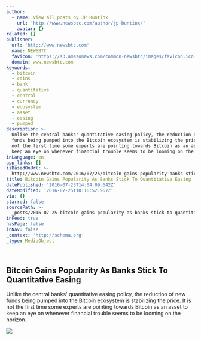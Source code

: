 ```yaml
---
author:
  - name: View all posts by JP Buntinx
    url: 'http://www.newsbtc.com/author/jp-buntinx/'
    avatar: {}
related: []
publisher:
  url: 'http://www.newsbtc.com'
  name: NEWSBTC
  favicon: 'https://s3.amazonaws.com/common-newsbtc/images/favicon.ico'
  domain: www.newsbtc.com
keywords:
  - bitcoin
  - coins
  - bank
  - quantitative
  - central
  - currency
  - ecosystem
  - asset
  - easing
  - pumped
description: >-
  Unlike the central banks' quantitative easing policy, the reduction of new
  funds being pumped into the Bitcoin ecosystem is stabilizing the price. It is
  not the first time some experts are pointing towards Bitcoin as an asset to
  keep an eye on whenever financial trouble seems to be looming on the horizon.
inLanguage: en
app_links: []
isBasedOnUrl: >-
  http://www.newsbtc.com/2016/07/25/bitcoin-gains-popularity-banks-stick-quantitative-easing/
title: Bitcoin Gains Popularity As Banks Stick To Quantitative Easing
datePublished: '2016-07-25T14:04:09.642Z'
dateModified: '2016-07-25T10:16:52.967Z'
via: {}
starred: false
sourcePath: >-
  _posts/2016-07-25-bitcoin-gains-popularity-as-banks-stick-to-quantitative-easi.md
inFeed: true
hasPage: false
inNav: false
_context: 'http://schema.org'
_type: MediaObject

---
```

<article style=""><h1>Bitcoin Gains Popularity As Banks Stick To Quantitative Easing</h1><p>Unlike the central banks' quantitative easing policy, the reduction of new funds being pumped into the Bitcoin ecosystem is stabilizing the price. It is not the first time some experts are pointing towards Bitcoin as an asset to keep an eye on whenever financial trouble seems to be looming on the horizon.</p><img src="http://s3.amazonaws.com/main-newsbtc-images/2016/07/25100459/shutterstock_19602892.jpg" /></article>
